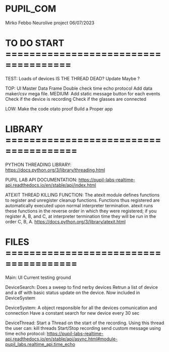# PUPIL_COM
Mirko Febbo 
Neurolive project 
06/07/2023

# TO DO START =====================================
TEST:
    Loads of devices 
    IS THE THREAD DEAD? Update Maybe ?

TOP:
    UI
    Master Data Frame 
    Double check time echo protocol 
    Add data maker/csv mega file.
MEDIUM:
    Add static message button for each events 
    Check if the device is recording 
    Check if the glasses are connected 

LOW:
    Make the code otato proof
    Build a Proper app 

# LIBRARY ======================================
PYTHON THREADING LIBRARY:
    https://docs.python.org/3/library/threading.html


PUPIL LAB API DOCUMENTATION:
    https://pupil-labs-realtime-api.readthedocs.io/en/stable/api/index.html

ATEXIT THREAD KILLING FUNCTION:
    The atexit module defines functions to register and unregister cleanup functions. Functions thus registered are automatically executed upon normal interpreter termination. atexit runs these functions in the reverse order in which they were registered; if you register A, B, and C, at interpreter termination time they will be run in the order C, B, A.
    https://docs.python.org/3/library/atexit.html

# FILES ======================================

Main:
    UI
    Current testing ground

DeviceSearch: 
    Does a sweep to find nerby devices
    Retrun a list of device and a df with basic status update on the device.
    Now included in DeviceSystem 

DeviceSystem:
    A object responsible for all the devices comunication and connection
    Have a constant search for new device every 30 sec 

DeviceThread:
    Start a Thread on the start of the recording.
    Using this thread the user can:
        kill threads
        Start/Stop recording 
        send custom message using time echo protocol:
        https://pupil-labs-realtime-api.readthedocs.io/en/stable/api/async.html#module-pupil_labs.realtime_api.time_echo

